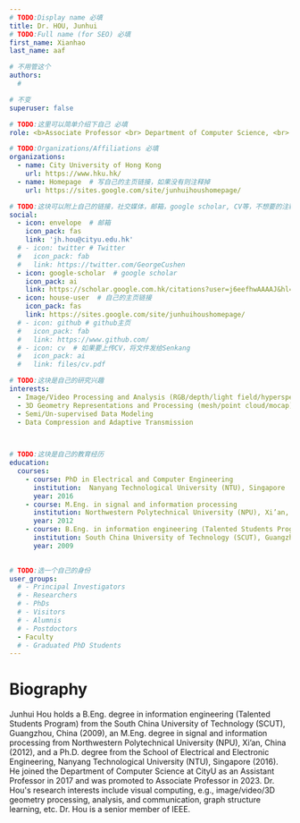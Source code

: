 ```yaml
---
# TODO:Display name 必填
title: Dr. HOU, Junhui
# TODO:Full name (for SEO) 必填
first_name: Xianhao   
last_name: aaf

# 不用管这个
authors:
  # 

# 不变
superuser: false

# TODO:这里可以简单介绍下自己 必填
role: <b>Associate Professor <br> Department of Computer Science, <br> City University of Hong Kong</b>

# TODO:Organizations/Affiliations 必填
organizations:
  - name: City University of Hong Kong
    url: https://www.hku.hk/
  - name: Homepage  # 写自己的主页链接，如果没有则注释掉
    url: https://sites.google.com/site/junhuihoushomepage/

# TODO:这块可以附上自己的链接，社交媒体，邮箱，google scholar, CV等，不想要的注释掉即可
social:
  - icon: envelope  # 邮箱
    icon_pack: fas
    link: 'jh.hou@cityu.edu.hk'
  # - icon: twitter # Twitter
  #   icon_pack: fab  
  #   link: https://twitter.com/GeorgeCushen
  - icon: google-scholar  # google scholar
    icon_pack: ai
    link: https://scholar.google.com.hk/citations?user=j6eefhwAAAAJ&hl=en
  - icon: house-user  # 自己的主页链接
    icon_pack: fas
    link: https://sites.google.com/site/junhuihoushomepage/
  # - icon: github # github主页
  #   icon_pack: fab   
  #   link: https://www.github.com/
  # - icon: cv  # 如果要上传CV，将文件发给Senkang
  #   icon_pack: ai
  #   link: files/cv.pdf

# TODO:这块是自己的研究兴趣
interests:
  - Image/Video Processing and Analysis (RGB/depth/light field/hyperspectral)
  - 3D Geometry Representations and Processing (mesh/point cloud/mocap)
  - Semi/Un-supervised Data Modeling
  - Data Compression and Adaptive Transmission

 

# TODO:这块是自己的教育经历
education:
  courses:
    - course: PhD in Electrical and Computer Engineering
      institution:  Nanyang Technological University (NTU), Singapore 
      year: 2016
    - course: M.Eng. in signal and information processing 
      institution: Northwestern Polytechnical University (NPU), Xi’an, China
      year: 2012
    - course: B.Eng. in information engineering (Talented Students Program)  
      institution: South China University of Technology (SCUT), Guangzhou, China 
      year: 2009
      

# TODO:选一个自己的身份
user_groups:
  # - Principal Investigators
  # - Researchers
  # - PhDs
  # - Visitors
  # - Alumnis
  # - Postdoctors
  - Faculty
  # - Graduated PhD Students
---
```

<!-- TODO:写自己的Biography -->
# Biography
<!-- <p style="text-align:justify">  -->

Junhui Hou holds a B.Eng. degree in information engineering (Talented Students Program) from the South China University of Technology (SCUT), Guangzhou, China (2009), an M.Eng. degree in signal and information processing from Northwestern Polytechnical University (NPU), Xi’an, China (2012), and a Ph.D. degree from the School of Electrical and Electronic Engineering, Nanyang Technological University (NTU), Singapore (2016). He joined the Department of Computer Science at CityU as an Assistant Professor in 2017 and was promoted to Associate Professor in 2023. Dr. Hou's research interests include visual computing, e.g., image/video/3D geometry processing, analysis, and communication, graph structure learning, etc. Dr. Hou is a senior member of IEEE.
